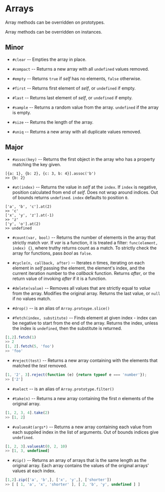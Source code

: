 # Arrays

Array methods can be overridden on prototypes.

Array methods can be overridden on instances.

## Minor

- `#clear`
-- Empties the array in place.

- `#compact`
-- Returns a new array with all `undefined` values removed.

- `#empty`
-- Returns `true` if *self* has no elements, `false` otherwise.

- `#first`
-- Returns first element of *self*, or `undefined` if empty.

- `#last`
-- Returns last element of *self*, or `undefined` if empty.

- `#sample`
-- Returns a random value from the array. `undefined` if the array is empty.

- `#size`
-- Returns the length of the array.

- `#uniq`
-- Returns a new array with all duplicate values removed.

## Major

- `#assoc(key)`
-- Returns the first object in the array who has a property matching the key given.

```
[{a: 1}, {b: 2}, {c: 3, b: 4}].assoc('b')
>> {b: 2}
```

- `#at(index)`
-- Returns the value in *self* at the `index`. If `index` is negative, position calculated from end of *self*. Does not wrap around indices. Out of bounds returns `undefined`. `index` defaults to position `0`.

```
['a', 'b', 'c'].at(2)
>> 'c'
['x', 'y', 'z'].at(-1)
>> 'z'
['y', 'o'].at(2)
>> undefined
```

- `#count(var, bool)`
-- Returns the number of elements in the array that strictly match *var*. If *var* is a function, it is treated a filter: `func(element, index) {}`, where truthy returns count as a match. To strictly check the array for functions, pass *bool* as `false`.

- `#cycle(n, callback, after)`
-- Iterates *n* times, iterating on each element in *self* passing the element, the element's index, and the current iteration number to the *callback* function. Returns *after*, or the return value of invoking *after* if it is a function.

- `#delete(value)`
-- Removes all values that are strictly equal to *value* from the array. Modifies the original array. Returns the last value, or `null` if no values match.

- `#drop()`
-- is an alias of `Array.protoype.slice()`

- `#fetch(index, substitute)`
-- Finds element at given index - index can be negative to start from the end of the array. Returns the index, unless the index is `undefined`, then the substitute is returned.

```JavaScript
[1,2].fetch(1)
>> 2
[1, 2].fetch(5, 'foo')
>> 'foo'
```

- `#reject(test)`
-- Returns a new array containing with the elements that matched the *test* removed.

```JavaScript
[1, '2', 3].reject(function (e) {return typeof e === 'number'});
>> ['2']
```

- `#select`
-- is an alias of `Array.prototype.filter()`

- `#take(n)`
-- Returns a new array containing the first *n* elements of the original array.

```JavaScript
[1, 2, 3, 4].take(2)
>> [1, 2]
```

- `#valuesAt(args*)`
-- Returns a new array containing each value from each suppiled index in the list of arguments. Out of bounds indices give `undefined`.

```JavaScript
[1, 2, 3].valuesAt(0, 2, 10)
>> [1, 3, undefined]
```

- `#zip()`
-- Returns an array of arrays that is the same length as the original array. Each array contains the values of the original arrays' values at each index.

```JavaScript
[1,2].zip(['a', 'b',], ['x', 'y',], ['shorter'])
>> [ [ 1, 'a', 'x', 'shorter' ], [ 2, 'b', 'y', undefined ] ]
```
